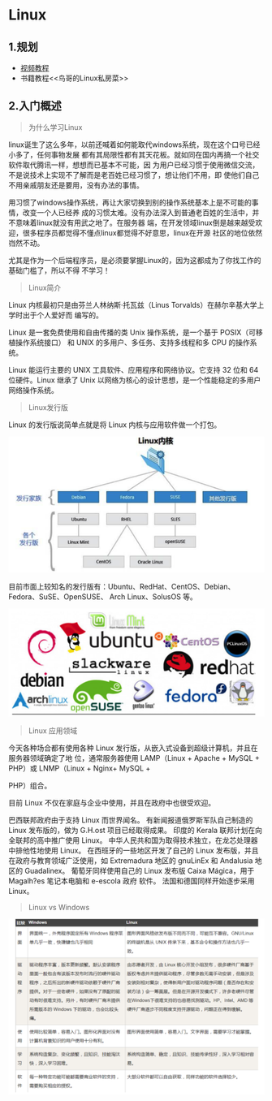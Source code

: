 # Linux

## 1.规划

+ [视频教程](https://www.bilibili.com/video/BV187411y7hF)
+ 书籍教程<<鸟哥的Linux私房菜>>

## 2.入门概述

> 为什么学习Linux

linux诞生了这么多年，以前还喊着如何能取代windows系统，现在这个口号已经小多了，任何事物发展 都有其局限性都有其天花板。就如同在国内再搞一个社交软件取代腾讯一样，想想而已基本不可能，因 为用户已经习惯于使用微信交流，不是说技术上实现不了解而是老百姓已经习惯了，想让他们不用，即 使他们自己不用亲戚朋友还是要用，没有办法的事情。

用习惯了windows操作系统，再让大家切换到别的操作系统基本上是不可能的事情，改变一个人已经养 成的习惯太难。没有办法深入到普通老百姓的生活中，并不意味着linux就没有用武之地了。在服务器 端，在开发领域linux倒是越来越受欢迎，很多程序员都觉得不懂点linux都觉得不好意思，linux在开源 社区的地位依然岿然不动。

尤其是作为一个后端程序员，是必须要掌握Linux的，因为这都成为了你找工作的基础门槛了，所以不得 不学习！

> Linux简介

Linux 内核最初只是由芬兰人林纳斯·托瓦兹（Linus Torvalds）在赫尔辛基大学上学时出于个人爱好而 编写的。

Linux 是一套免费使用和自由传播的类 Unix 操作系统，是一个基于 POSIX（可移植操作系统接口） 和 UNIX 的多用户、多任务、支持多线程和多 CPU 的操作系统。

Linux 能运行主要的 UNIX 工具软件、应用程序和网络协议。它支持 32 位和 64 位硬件。Linux 继承了 Unix 以网络为核心的设计思想，是一个性能稳定的多用户网络操作系统。 

> Linux发行版

Linux 的发行版说简单点就是将 Linux 内核与应用软件做一个打包。

![image-20210813080813080](Linux.assets/image-20210813080813080.png)

目前市面上较知名的发行版有：Ubuntu、RedHat、CentOS、Debian、Fedora、SuSE、OpenSUSE、 Arch Linux、SolusOS 等。

![image-20210813080825862](Linux.assets/image-20210813080825862.png)



> Linux 应用领域

今天各种场合都有使用各种 Linux 发行版，从嵌入式设备到超级计算机，并且在服务器领域确定了地 位，通常服务器使用 LAMP（Linux + Apache + MySQL + PHP）或 LNMP（Linux + Nginx+ MySQL +

PHP）组合。

目前 Linux 不仅在家庭与企业中使用，并且在政府中也很受欢迎。

巴西联邦政府由于支持 Linux 而世界闻名。 有新闻报道俄罗斯军队自己制造的 Linux 发布版的，做为 G.H.ost 项目已经取得成果。 印度的 Kerala 联邦计划在向全联邦的高中推广使用 Linux。 中华人民共和国为取得技术独立，在龙芯处理器中排他性地使用 Linux。 在西班牙的一些地区开发了自己的 Linux 发布版，并且在政府与教育领域广泛使用，如 Extremadura 地区的 gnuLinEx 和 Andalusia 地区的 Guadalinex。 葡萄牙同样使用自己的 Linux 发布版 Caixa Mágica，用于 Magalh?es 笔记本电脑和 e-escola 政府 软件。 法国和德国同样开始逐步采用 Linux。

> Linux vs Windows

![image-20210813081032212](Linux.assets/image-20210813081032212.png)

